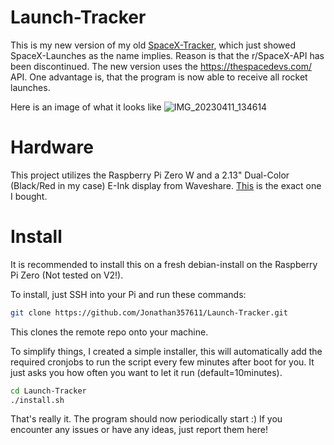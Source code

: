 # Launch-Tracker

This is my new version of my old [SpaceX-Tracker](https://github.com/Jonathan357611/SpaceX-Launch-Tracker), which just showed SpaceX-Launches as the name implies. Reason is that the r/SpaceX-API has been discontinued.
The new version uses the https://thespacedevs.com/ API. One advantage is, that the program is now able to receive all rocket launches.

Here is an image of what it looks like
![IMG_20230411_134614](https://user-images.githubusercontent.com/63909127/231153512-ae863d13-a6f3-4a26-84c7-fb4e7c42f18b.jpg)

# Hardware

This project utilizes the Raspberry Pi Zero W and a 2.13" Dual-Color (Black/Red in my case) E-Ink display from Waveshare. [This](https://www.waveshare.com/2.13inch-e-paper-hat-b.htm) is the exact one I bought.

# Install

It is recommended to install this on a fresh debian-install on the Raspberry Pi Zero (Not tested on V2!).

To install, just SSH into your Pi and run these commands:

```bash
git clone https://github.com/Jonathan357611/Launch-Tracker.git
```

This clones the remote repo onto your machine.

To simplify things, I created a simple installer, this will automatically add the required cronjobs to run the script every few minutes after boot for you.
It just asks you how often you want to let it run (default=10minutes).

```bash
cd Launch-Tracker
./install.sh
```

That's really it. The program should now periodically start :)
If you encounter any issues or have any ideas, just report them here!
